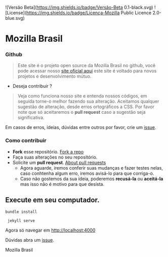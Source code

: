 ![Versão Beta](https://img.shields.io/badge/Versão-Beta 0.1-black.svg) ![License](https://img.shields.io/badge/Licença-Mozilla Public Licence 2.0-blue.svg)
# Mozilla Brasil
### Github

> Este site é o projeto open source da Mozilla Brasil no github, você pode acessar nosso [site oficial aqui](http://mozillabrasil.org.br) este site é voltado para novos projetos e desenvolvimento mútuo.

* Deseja contribuir ?

 > Veja como funciona nosso site e entenda nossos códigos, em seguida torne-o melhor fazendo sua alteração. Aceitamos qualquer sugestão de alteração, desde erros ortográficos a CSS.  Por favor note que só aceitaremos o **pull request** caso a sugestão seja significativa.
 
  Em casos de erros, ídeias, dúvidas entre outros por favor, crie um [issue](https://help.github.com/articles/about-issues/).
 
 ### Como contribuir
 
 - **Fork** esse repositório. [Fork a repo](https://help.github.com/articles/fork-a-repo/)
 - Faça suas alterações no seu repositório.
 - Solicite um **pull request**.   [About pull requests](https://help.github.com/articles/about-pull-requests/)
    - Agora aguarde, iremos conferir suas mudanças e fazer testes nelas, caso conhtenha algum erro, iremos avisá-lo para que corriga-o.
    - Caso não gostemos da sua ídeia, poderemos **recusá-la** ou **aceitá-la** mas isso não é motivo para que desista.
    
    
## Execute em seu computador.

``bundle install``

`` jekyll serve``

Agora só navegar em [http://localhost:4000](http://localhost:4000)

Dúvidas abra um [issue](https://github.com/mozillabrasil/mozillabrasil.github.io/issues/new).


Mozilla Brasil
